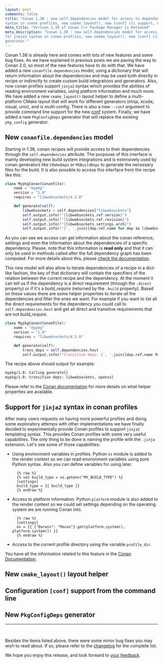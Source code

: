 ```yaml
---
layout: post 
comments: false 
title: "Conan 1.38 : new self.dependencies model for access to dependencies data, support for jinja2
syntax in conan profiles, new cmake_layout(), new [conf] cli support, new PkgConfigDeps generator."
meta_title: "Version 1.38 of Conan C++ Package Manager is Released" 
meta_description: "Conan 1.38 : new self.dependencies model for access to dependencies data, support
for jinja2 syntax in conan profiles, new cmake_layout(), new [conf] cli support, new PkgConfigDeps
generator." 
---
```


Conan 1.38 is already here and comes with lots of new features and some bug fixes. As we have
explained in previous posts we are paving the way to Conan 2.0, so most of the new features have to
do with that. We have added a new `conanfile.dependencies` model, using a dictionary that will return
information about the dependencies and may be used both directly in recipe or indirectly to create
custom build integrations and generators. Also, now conan profiles support `jinja2` syntax which
provides the abilities of reading environment variables, using platform information and much more. We
have added a new `cmake_layout()` layout helper to define a multi-platform CMake layout that will
work for different generators (ninja, xcode, visual, unix), and is multi-config. There is also a new
`--conf` argument to provide command line support for the new
[conf](https://docs.conan.io/en/latest/reference/config_files/global_conf.html) system. Finally, we
have added a new `PkgConfigDeps` generator that will replace the existing `pkg_config` generator. 

## New `conanfile.dependencies` model

Starting in 1.38, conan recipes will provide access to their dependencies through the
`self.dependencies` attribute. The purpouse of this interface is mainly developing new build system
integrations and is extensively used by conan generators like `CMakeDeps` or `MSBuildDeps` to
generate the necessary files for the build. It is also possible to access this interface from the
recipe like this:

```python
class MypkgConan(ConanFile):
    name = "mypkg"
    version = "1.0"
    requires = "libwebsockets/4.2.0"

    def generate(self):
        libwebsockets = self.dependencies["libwebsockets"]
        self.output.info(f"{libwebsockets.ref.version}")       
        self.output.info(f"{libwebsockets.ref.revision}")
        self.output.info(f"{libwebsockets.settings.arch}")
        self.output.info(f"{', '.join([dep.ref.name for dep in libwebsockets.dependencies.values()])}")
```

As you can see we access can get information about the conan reference, settings and even the
information about the dependencies of a specific dependency. Please, note that this information is
**read only** and that it can only be used in methods called after the full dependency graph has been
computed. For more details about this, please [check the
documentation](https://docs.conan.io/en/latest/reference/conanfile/dependencies.html#dependencies-interface).

This new model will also allow to iterate dependencies of a recipe in a dict-like fashion, the key of
that dictionary will contain the specifiers of the relation between the current recipe and the
dependency. At the moment it can tell us if the dependency is a direct requirement (through the
`.direct` property) or if it's a *build_require* (returned by the `.build` property). Based on these
values there are some helper properties to iterate all the dependencies and filter the ones we want.
For example if you want to list all the direct requirements for the dependency you could call to
`self.dependencies.host` and get all direct and transitive requirements that are not *build_require*.

```python
class MypkgConan(ConanFile):
    name = "mypkg"
    version = "1.0"
    requires = "libwebsockets/4.2.0"

    def generate(self):
        trans_deps = self.dependencies.host
        self.output.info(f"transitive deps: {', '.join([dep.ref.name for dep in trans_deps.values()])}")
```

The recipe above should output for example:

```bash
mypkg/1.0: Calling generate()
mypkg/1.0: transitive deps: libwebsockets, openssl
```

Please refer to the [Conan
documentation](https://docs.conan.io/en/latest/reference/conanfile/dependencies.html#iterating-dependencies)
for more details on what helper properties are available.

## Support for `jinja2` syntax in conan profiles

After many users requests on having more powerful profiles and doing some exploratory attemps with
other implementations we have finally decided to experimentally provide Conan profiles to support
`jinja2` templating syntax. This provides Conan profiles with some very useful capabilities. The only
thing to be done is naming the profile with the `.jinja` extension. Let's see some of those
capabilities:

* Using environment variables in profiles. Python `os` module is added to the render context so we
  can read environment variables using pure Python syntax. Also you can define variables for using
  later.

        {% raw %}
        {% set build_type = os.getenv("MY_BUILD_TYPE") %}
        [settings]
        build_type = {{ build_type }}
        {% endraw %}

* Access to platform information. Python `platform` module is also added to the render context so we
  could set settings depending on the operating system we are running Conan into.

        {% raw %}
        [settings]
        os = {{ {"Darwin": "Macos"}.get(platform.system(), platform.system()) }}
        {% endraw %}

* Access to the current profile directory using the variable `profile_dir`.

You have all the information related to this feature in the [Conan
Documentation](https://docs.conan.io/en/latest/reference/profiles.html#profile-templates).

## New `cmake_layout()` layout helper



## Configuration `[conf]` support from the command line

## New `PkgConfigDeps` generator


-----------
<br>

Besides the items listed above, there were some minor bug fixes you may wish to
read about.  If so, please refer to the
[changelog](https://docs.conan.io/en/latest/changelog.html#jun-2021) for the
complete list.  

We hope you enjoy this release, and look forward to [your
feedback](https://github.com/conan-io/conan/issues).  
